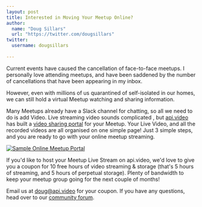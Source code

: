 ```yaml
---
layout: post
title: Interested in Moving Your Meetup Online?
author:
  name: "Doug Sillars"
  url: "https://twitter.com/dougsillars"
twitter:
  username: dougsillars
  
---
```


Current events have caused the cancellation of face-to-face meetups.  I personally love attending meetups, and have been saddened by the number of cancellations that have been appearing in my inbox.

However, even with millions of us quarantined of self-isolated in our homes, we can still hold a virtual Meetup watching and sharing information.

Many Meetups already have a Slack channel for chatting, so all we need to do is add Video. Live streaming video sounds complicated , but [api.video](https://api.video) has built a [video sharing portal](https://glitch.com/edit/#!/twilight-decorous-mail?path=README.md:31:199) for your Meetup.  Your Live Video, and all the recorded videos are all organised on one simple page!  Just 3 simple steps, and you are ready to go with your online meetup streaming.

<a href="https://res.cloudinary.com/practicaldev/image/fetch/s--BtAcv3Ot--/c_limit%2Cf_auto%2Cfl_progressive%2Cq_auto%2Cw_880/https://dev-to-uploads.s3.amazonaws.com/i/r42pkmh9v2lxlzqzffz6.png" class="article-body-image-wrapper"><img src="https://res.cloudinary.com/practicaldev/image/fetch/s--BtAcv3Ot--/c_limit%2Cf_auto%2Cfl_progressive%2Cq_auto%2Cw_880/https://dev-to-uploads.s3.amazonaws.com/i/r42pkmh9v2lxlzqzffz6.png" alt="Sample Online Meetup Portal" loading="lazy"></a>

If you'd like to host your Meetup Live Stream on api.video, we'd love to give you a coupon for 10 free hours of video streaming &amp; storage (that's 5 hours of streaming, and 5 hours of perpetual storage).  Plenty of bandwidth to keep your meetup group going for the next couple of months!

Email us at <a href="mailto:doug@api.video">doug@api.video</a> for your coupon.  If you have any questions, head over to our <a href="https://community.api.video">community forum</a>.
